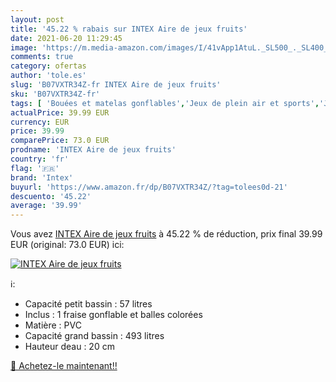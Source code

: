 ```yaml
---
layout: post
title: '45.22 % rabais sur INTEX Aire de jeux fruits'
date: 2021-06-20 11:29:45
image: 'https://m.media-amazon.com/images/I/41vApp1AtuL._SL500_._SL400_.jpg'
comments: true
category: ofertas
author: 'tole.es'
slug: 'B07VXTR34Z-fr INTEX Aire de jeux fruits'
sku: 'B07VXTR34Z-fr'
tags: [ 'Bouées et matelas gonflables','Jeux de plein air et sports','Jeux deau et de plage','Jeux et Jouets','Jeux et jouets','intex', ]
actualPrice: 39.99 EUR
currency: EUR
price: 39.99
comparePrice: 73.0 EUR
prodname: 'INTEX Aire de jeux fruits'
country: 'fr'
flag: '🇫🇷'
brand: 'Intex'
buyurl: 'https://www.amazon.fr/dp/B07VXTR34Z/?tag=tolees0d-21'
descuento: '45.22'
average: '39.99'
---
```


Vous avez [INTEX Aire de jeux fruits](https://www.amazon.fr/dp/B07VXTR34Z/?tag=tolees0d-21)  à  45.22 % de réduction, prix final  39.99 EUR (original: 73.0 EUR) ici:

[![INTEX Aire de jeux fruits](https://m.media-amazon.com/images/I/41vApp1AtuL._SL500_._SL400_.jpg)](https://www.amazon.fr/dp/B07VXTR34Z/?tag=tolees0d-21)

ℹ️:

- Capacité petit bassin : 57 litres
- Inclus : 1 fraise gonflable et balles colorées
- Matière : PVC
- Capacité grand bassin : 493 litres
- Hauteur deau : 20 cm

[🛒 Achetez-le maintenant!!](https://www.amazon.fr/dp/B07VXTR34Z/?tag=tolees0d-21)
